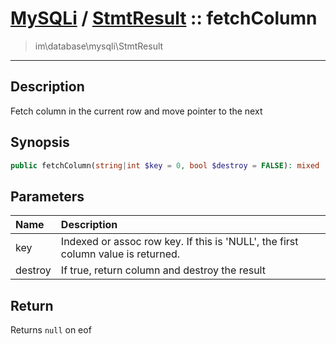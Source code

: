 # [MySQLi](mysql.md) / [StmtResult](mysql-StmtResult.md) :: fetchColumn
 > im\database\mysqli\StmtResult
____

## Description
Fetch column in the current row and move pointer to the next

## Synopsis
```php
public fetchColumn(string|int $key = 0, bool $destroy = FALSE): mixed
```

## Parameters
| Name | Description |
| :--- | :---------- |
| key | Indexed or assoc row key. If this is 'NULL', the first column value is returned. |
| destroy | If true, return column and destroy the result |

## Return
Returns `null` on eof
